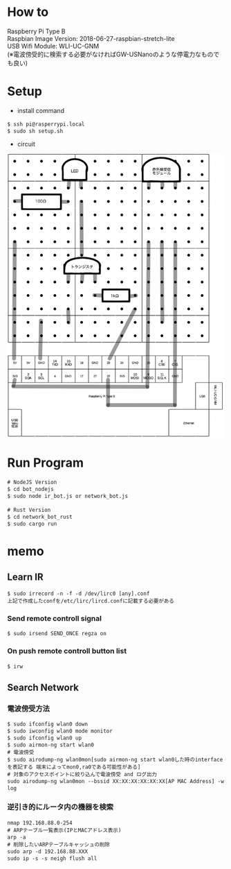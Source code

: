# How to

Raspberry Pi Type B  
Raspbian Image Version: 2018-06-27-raspbian-stretch-lite  
USB Wifi Module: WLI-UC-GNM  
(※電波傍受的に検索する必要がなければGW-USNanoのような停電力なものでも良い)  

# Setup

- install command

```
$ ssh pi@rasperrypi.local
$ sudo sh setup.sh
```

- circuit

![circuit](https://raw.githubusercontent.com/igara/piga/master/images/raspberry.png "circuit")

# Run Program

```
# NodeJS Version
$ cd bot_nodejs
$ sudo node ir_bot.js or network_bot.js

# Rust Version
$ cd network_bot_rust
$ sudo cargo run
```


# memo

## Learn IR

```
$ sudo irrecord -n -f -d /dev/lirc0 [any].conf
上記で作成したconfを/etc/lirc/lircd.confに記載する必要がある
```

### Send remote controll signal

```
$ sudo irsend SEND_ONCE regza on
```

### On push remote controll button list

```
$ irw
```

## Search Network

### 電波傍受方法

```
$ sudo ifconfig wlan0 down
$ sudo iwconfig wlan0 mode monitor
$ sudo ifconfig wlan0 up
$ sudo airmon-ng start wlan0
# 電波傍受
$ sudo airodump-ng wlan0mon[sudo airmon-ng start wlan0した時のinterfaceを表記する 端末によってmon0,ra0である可能性がある]
# 対象のアクセスポイントに絞り込んで電波傍受 and ログ出力
sudo airodump-ng wlan0mon --bssid XX:XX:XX:XX:XX:XX[AP MAC Address] -w log
```

### 逆引き的にルータ内の機器を検索

```
nmap 192.168.88.0-254
# ARPテーブル一覧表示(IPとMACアドレス表示)
arp -a
# 削除したいARPテーブルキャッシュの削除
sudo arp -d 192.168.88.XXX
sudo ip -s -s neigh flush all
```
